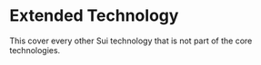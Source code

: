 # Extended Technology

This cover every other Sui technology that is not part of the core technologies.


